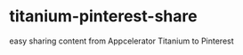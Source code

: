 titanium-pinterest-share
========================

easy sharing content from Appcelerator Titanium to Pinterest 